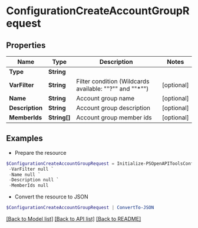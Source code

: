# ConfigurationCreateAccountGroupRequest
## Properties

Name | Type | Description | Notes
------------ | ------------- | ------------- | -------------
**Type** | **String** |  | 
**VarFilter** | **String** | Filter condition (Wildcards available: &quot;&quot;?&quot;&quot; and &quot;&quot;*&quot;&quot;) | [optional] 
**Name** | **String** | Account group name | [optional] 
**Description** | **String** | Account group description | [optional] 
**MemberIds** | **String[]** | Account group member ids | [optional] 

## Examples

- Prepare the resource
```powershell
$ConfigurationCreateAccountGroupRequest = Initialize-PSOpenAPIToolsConfigurationCreateAccountGroupRequest  -Type null `
 -VarFilter null `
 -Name null `
 -Description null `
 -MemberIds null
```

- Convert the resource to JSON
```powershell
$ConfigurationCreateAccountGroupRequest | ConvertTo-JSON
```

[[Back to Model list]](../README.md#documentation-for-models) [[Back to API list]](../README.md#documentation-for-api-endpoints) [[Back to README]](../README.md)


